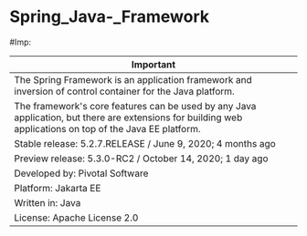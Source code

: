 # Spring_Java-_Framework

#Imp: 

|   Important    |
|--------------- |
| The Spring Framework is an application framework and inversion of control container for the Java platform.|
| The framework's core features can be used by any Java application, but there are extensions for building web applications on top of the Java EE platform.| 
| Stable release: 5.2.7.RELEASE / June 9, 2020; 4 months ago |
| Preview release: 5.3.0-RC2 / October 14, 2020; 1 day ago |
| Developed by: Pivotal Software |
| Platform: Jakarta EE |
| Written in: Java |
| License: Apache License 2.0 |
